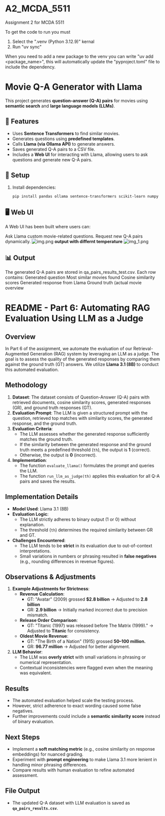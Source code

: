 # A2_MCDA_5511
Assignment 2 for MCDA 5511

To get the code to run you must

1. Select the ".venv (Python 3.12.9)" kernal
2. Run "uv sync" 

When you need to add a new package to the venv you can write "uv add <package_name>", 
this will automatically update the "pyproject.toml" file to include the dependency.

# Movie Q-A Generator with Llama  

This project generates **question-answer (Q-A) pairs** for movies using **semantic search** and **large language models (LLMs)**.  

## 🚀 Features  
- Uses **Sentence Transformers** to find similar movies.  
- Generates questions using **predefined templates**.  
- Calls **Llama (via Ollama API)** to generate answers.  
- Saves generated Q-A pairs to a CSV file.  
- Includes a **Web UI** for interacting with Llama, allowing users to ask questions and generate new Q-A pairs.  
 

## 🔧 Setup  
1. Install dependencies:  
   ```sh
   pip install pandas ollama sentence-transformers scikit-learn numpy

## 🖥️ Web UI
A Web UI has been built where users can:

Ask Llama custom movie-related questions.
Request new Q-A pairs dynamically.
![img.png](img.png)
**output with differnt temperature** 
![img_1.png](img_1.png)


## 📊 Output
The generated Q-A pairs are stored in qa_pairs_results_test.csv.
Each row contains:
Generated question
Most similar movies found
Cosine similarity scores
Generated response from Llama
Ground truth (actual movie overview

# README - Part 6: Automating RAG Evaluation Using LLM as a Judge

## Overview
In Part 6 of the assignment, we automate the evaluation of our Retrieval-Augmented Generation (RAG) system by leveraging an LLM as a judge. The goal is to assess the quality of the generated responses by comparing them against the ground truth (GT) answers. We utilize **Llama 3.1 (8B)** to conduct this automated evaluation.

## Methodology
1. **Dataset**: The dataset consists of Question-Answer (Q-A) pairs with retrieved documents, cosine similarity scores, generated responses (GR), and ground truth responses (GT).
2. **Evaluation Prompt**: The LLM is given a structured prompt with the question, retrieved top matches with similarity scores, the generated response, and the ground truth.
3. **Evaluation Criteria**:
   - The LLM assesses whether the generated response sufficiently matches the ground truth.
   - If the similarity between the generated response and the ground truth meets a predefined threshold (`th`), the output is **1** (correct).
   - Otherwise, the output is **0** (incorrect).
4. **Implementation**:
   - The function `evaluate_llama()` formulates the prompt and queries the LLM.
   - The function `run_llm_as_judge(th)` applies this evaluation for all Q-A pairs and saves the results.

## Implementation Details
- **Model Used**: Llama 3.1 (8B)
- **Evaluation Logic**:
  - The LLM strictly adheres to binary output (1 or 0) without explanation.
  - The threshold (`th`) determines the required similarity between GR and GT.
- **Challenges Encountered**:
  - The LLM tends to be **strict** in its evaluation due to out-of-context interpretations.
  - Small variations in numbers or phrasing resulted in **false negatives** (e.g., rounding differences in revenue figures).

## Observations & Adjustments
1. **Example Adjustments for Strictness**:
   - **Revenue Calculation**:
     - GT: "Avatar" (2009) grossed **$2.8 billion** → Adjusted to **2.8 billion**
     - GR: **2.9 billion** → Initially marked incorrect due to precision mismatch.
   - **Release Order Comparison**:
     - GT: "Titanic (1997) was released before The Matrix (1999)." → Adjusted to **Titanic** for consistency.
   - **Oldest Movie Revenue**:
     - GT: "The Birth of a Nation" (1915) grossed **50–100 million.**
     - GR: **96.77 million** → Adjusted for better alignment.
2. **LLM Behavior**:
   - The LLM was **overly strict** with small variations in phrasing or numerical representation.
   - Contextual inconsistencies were flagged even when the meaning was equivalent.

## Results
- The automated evaluation helped scale the testing process.
- However, strict adherence to exact wording caused some false negatives.
- Further improvements could include a **semantic similarity score** instead of binary evaluation.

## Next Steps
- Implement a **soft matching metric** (e.g., cosine similarity on response embeddings) for nuanced grading.
- Experiment with **prompt engineering** to make Llama 3.1 more lenient in handling minor phrasing differences.
- Compare results with human evaluation to refine automated assessment.

## File Output
- The updated Q-A dataset with LLM evaluation is saved as **`qa_pairs_results.csv`**.

